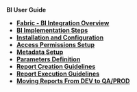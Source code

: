 <strong>BI User Guide<strong>
        

<ul>
	<li><a href="/articles/38_bi_integration/00_BI_integration.md">Fabric - BI Integration Overview</a></li>
	<li><a href="/articles/38_bi_integration/00_BI_user_guide_overview.md">BI Implementation Steps</a></li>
	<li><a href="/articles/38_bi_integration/01_Installation.md">Installation and Configuration</a></li>
	<li><a href="/articles/38_bi_integration/02_Permissions_Setup.md">Access Permissions Setup</a></li>
	<li><a href="/articles/38_bi_integration/03_Metadata_Setup.md">Metadata Setup</a></li>	
	<li><a href="/articles/38_bi_integration/04_parameters.md">Parameters Definition</a></li>
	<li><a href="/articles/38_bi_integration/05_report_creation_guidelines.md">Report Creation Guidelines</a></li>		
	<li><a href="/articles/38_bi_integration/06_report_execution_guidelines.md">Report Execution Guidelines</a></li>		
	<li><a href="/articles/38_bi_integration/07_moving_from_dev_to_prod.md">Moving Reports From DEV to QA/PROD</a></li>
</ul>
